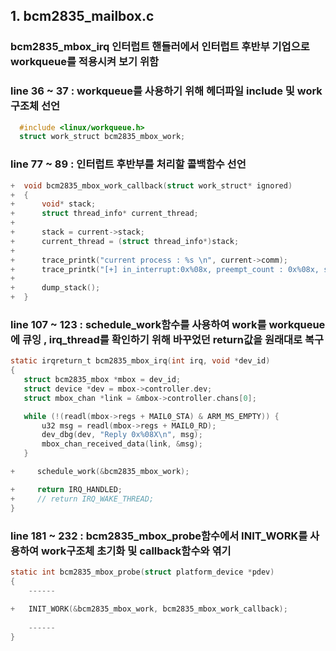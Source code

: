 ## 1. bcm2835_mailbox.c
### bcm2835_mbox_irq 인터럽트 핸들러에서 인터럽트 후반부 기업으로 workqueue를 적용시켜 보기 위함

### line 36 ~ 37 : workqueue를 사용하기 위해 헤더파일 include 및 work구조체 선언
``` c
  #include <linux/workqueue.h>
  struct work_struct bcm2835_mbox_work;
```

### line 77 ~ 89 : 인터럽트 후반부를 처리할 콜백함수 선언
``` c
+  void bcm2835_mbox_work_callback(struct work_struct* ignored)
+  {
+      void* stack;
+      struct thread_info* current_thread;
+ 
+      stack = current->stack;
+      current_thread = (struct thread_info*)stack;
+ 
+      trace_printk("current process : %s \n", current->comm);
+      trace_printk("[+] in_interrupt:0x%08x, preempt_count : 0x%08x, stack : 0x%08lx \n", (unsigned int)in_interrupt(), (unsigned int)current_thread->preempt_count, (long unsigned int)stack);
+ 
+      dump_stack();
+  }
 ```
 
 ### line 107 ~ 123 : schedule_work함수를 사용하여 work를 workqueue에 큐잉 , irq_thread를 확인하기 위해 바꾸었던 return값을 원래대로 복구
 ``` c
static irqreturn_t bcm2835_mbox_irq(int irq, void *dev_id)
{
    struct bcm2835_mbox *mbox = dev_id;
    struct device *dev = mbox->controller.dev;
    struct mbox_chan *link = &mbox->controller.chans[0];

    while (!(readl(mbox->regs + MAIL0_STA) & ARM_MS_EMPTY)) {
        u32 msg = readl(mbox->regs + MAIL0_RD);
        dev_dbg(dev, "Reply 0x%08X\n", msg);
        mbox_chan_received_data(link, &msg);
    }

+     schedule_work(&bcm2835_mbox_work);

+     return IRQ_HANDLED;
+     // return IRQ_WAKE_THREAD;
}
```

### line 181 ~ 232 : bcm2835_mbox_probe함수에서 INIT_WORK를 사용하여 work구조체 초기화 및 callback함수와 엮기
``` c
static int bcm2835_mbox_probe(struct platform_device *pdev)
{
    ------
    
+   INIT_WORK(&bcm2835_mbox_work, bcm2835_mbox_work_callback);
    
    ------
}
```



